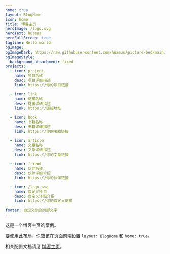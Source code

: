 ```yaml
---
home: true
layout: BlogHome
icon: home
title: 博客主页
heroImage: /logo.svg
heroText: huamus
heroFullScreen: true
tagline: Hello world
bgImage: 
bgImageDark: https://raw.githubusercontent.com/huamus/picture-bed/main/%E6%BC%82%E4%BA%AE%E7%BE%8E%E5%B0%91%E5%A5%B3%20%E5%A5%B3%E5%AD%A9%E5%AD%90%20%E6%89%8B%E6%9C%BA%20%E7%99%BD%E8%A3%A4%E8%A2%9C%20%E7%BE%8E%E8%84%9A%E7%BE%8E%E8%85%BF%20%E5%A5%BD%E7%9C%8B%E4%BA%8C%E6%AC%A1%E5%85%834k%E5%8A%A8%E6%BC%AB%E5%A3%81%E7%BA%B8_%E5%BD%BC%E5%B2%B8%E5%9B%BE%E7%BD%91.jpg
bgImageStyle:
  background-attachment: fixed
projects:
  - icon: project
    name: 项目名称
    desc: 项目详细描述
    link: https://你的项目链接

  - icon: link
    name: 链接名称
    desc: 链接详细描述
    link: https://链接地址

  - icon: book
    name: 书籍名称
    desc: 书籍详细描述
    link: https://你的书籍链接

  - icon: article
    name: 文章名称
    desc: 文章详细描述
    link: https://你的文章链接

  - icon: friend
    name: 伙伴名称
    desc: 伙伴详细介绍
    link: https://你的伙伴链接

  - icon: /logo.svg
    name: 自定义项目
    desc: 自定义详细介绍
    link: https://你的自定义链接

footer: 自定义你的页脚文字
---
```


这是一个博客主页的案例。

要使用此布局，你应该在页面前端设置 `layout: BlogHome` 和 `home: true`。

相关配置文档请见 [博客主页](https://theme-hope.vuejs.press/zh/guide/blog/home/)。
